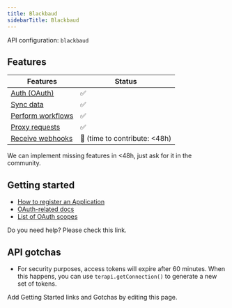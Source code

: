```yaml
---
title: Blackbaud
sidebarTitle: Blackbaud
---
```


API configuration: `blackbaud`

## Features

| Features | Status |
| - | - |
| [Auth (OAuth)](/integrate/guides/authorize-an-api) | ✅ |
| [Sync data](/integrate/guides/sync-data-from-an-api) | ✅ |
| [Perform workflows](/integrate/guides/perform-workflows-with-an-api) | ✅ |
| [Proxy requests](/integrate/guides/proxy-requests-to-an-api) | ✅ |
| [Receive webhooks](/integrate/guides/receive-webhooks-from-an-api) | 🚫 (time to contribute: &lt;48h) |

We can implement missing features in &lt;48h, just ask for it in the community.

## Getting started

-   [How to register an Application](https://developer.blackbaud.com/skyapi/docs/applications/createapp)
-   [OAuth-related docs](https://developer.blackbaud.com/skyapi/docs/authorization)
-   [List of OAuth scopes](https://developer.blackbaud.com/skyapi/docs/authorization/auth-code-flow/confidential-application/tutorial)

Do you need help? Please check this link.

## API gotchas

-   For security purposes, access tokens will expire after 60 minutes. When this happens, you can use `terapi.getConnection()` to generate a new set of tokens.

Add Getting Started links and Gotchas by editing this page.
